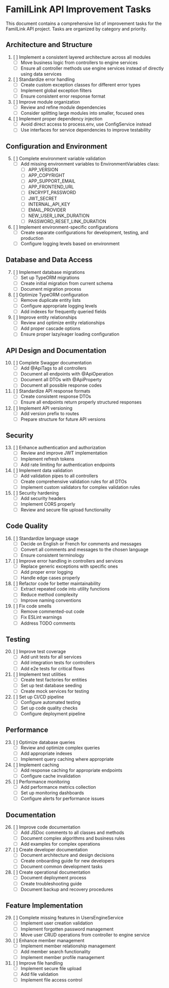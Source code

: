 # FamilLink API Improvement Tasks

This document contains a comprehensive list of improvement tasks for the FamilLink API project. Tasks are organized by category and priority.

## Architecture and Structure

1. [ ] Implement a consistent layered architecture across all modules
   - [ ] Move business logic from controllers to engine services
   - [ ] Ensure all controller methods use engine services instead of directly using data services

2. [ ] Standardize error handling
   - [ ] Create custom exception classes for different error types
   - [ ] Implement global exception filters
   - [ ] Ensure consistent error response format

3. [ ] Improve module organization
   - [ ] Review and refine module dependencies
   - [ ] Consider splitting large modules into smaller, focused ones

4. [ ] Implement proper dependency injection
   - [ ] Avoid direct access to process.env, use ConfigService instead
   - [ ] Use interfaces for service dependencies to improve testability

## Configuration and Environment

5. [ ] Complete environment variable validation
   - [ ] Add missing environment variables to EnvironmentVariables class:
     - [ ] APP_VERSION
     - [ ] APP_COPYRIGHT
     - [ ] APP_SUPPORT_EMAIL
     - [ ] APP_FRONTEND_URL
     - [ ] ENCRYPT_PASSWORD
     - [ ] JWT_SECRET
     - [ ] INTERNAL_API_KEY
     - [ ] EMAIL_PROVIDER
     - [ ] NEW_USER_LINK_DURATION
     - [ ] PASSWORD_RESET_LINK_DURATION

6. [ ] Implement environment-specific configurations
   - [ ] Create separate configurations for development, testing, and production
   - [ ] Configure logging levels based on environment

## Database and Data Access

7. [ ] Implement database migrations
   - [ ] Set up TypeORM migrations
   - [ ] Create initial migration from current schema
   - [ ] Document migration process

8. [ ] Optimize TypeORM configuration
   - [ ] Remove duplicate entity lists
   - [ ] Configure appropriate logging levels
   - [ ] Add indexes for frequently queried fields

9. [ ] Improve entity relationships
   - [ ] Review and optimize entity relationships
   - [ ] Add proper cascade options
   - [ ] Ensure proper lazy/eager loading configuration

## API Design and Documentation

10. [ ] Complete Swagger documentation
    - [ ] Add @ApiTags to all controllers
    - [ ] Document all endpoints with @ApiOperation
    - [ ] Document all DTOs with @ApiProperty
    - [ ] Document all possible response codes

11. [ ] Standardize API response formats
    - [ ] Create consistent response DTOs
    - [ ] Ensure all endpoints return properly structured responses

12. [ ] Implement API versioning
    - [ ] Add version prefix to routes
    - [ ] Prepare structure for future API versions

## Security

13. [ ] Enhance authentication and authorization
    - [ ] Review and improve JWT implementation
    - [ ] Implement refresh tokens
    - [ ] Add rate limiting for authentication endpoints

14. [ ] Implement data validation
    - [ ] Add validation pipes to all controllers
    - [ ] Create comprehensive validation rules for all DTOs
    - [ ] Implement custom validators for complex validation rules

15. [ ] Security hardening
    - [ ] Add security headers
    - [ ] Implement CORS properly
    - [ ] Review and secure file upload functionality

## Code Quality

16. [ ] Standardize language usage
    - [ ] Decide on English or French for comments and messages
    - [ ] Convert all comments and messages to the chosen language
    - [ ] Ensure consistent terminology

17. [ ] Improve error handling in controllers and services
    - [ ] Replace generic exceptions with specific ones
    - [ ] Add proper error logging
    - [ ] Handle edge cases properly

18. [ ] Refactor code for better maintainability
    - [ ] Extract repeated code into utility functions
    - [ ] Reduce method complexity
    - [ ] Improve naming conventions

19. [ ] Fix code smells
    - [ ] Remove commented-out code
    - [ ] Fix ESLint warnings
    - [ ] Address TODO comments

## Testing

20. [ ] Improve test coverage
    - [ ] Add unit tests for all services
    - [ ] Add integration tests for controllers
    - [ ] Add e2e tests for critical flows

21. [ ] Implement test utilities
    - [ ] Create test factories for entities
    - [ ] Set up test database seeding
    - [ ] Create mock services for testing

22. [ ] Set up CI/CD pipeline
    - [ ] Configure automated testing
    - [ ] Set up code quality checks
    - [ ] Configure deployment pipeline

## Performance

23. [ ] Optimize database queries
    - [ ] Review and optimize complex queries
    - [ ] Add appropriate indexes
    - [ ] Implement query caching where appropriate

24. [ ] Implement caching
    - [ ] Add response caching for appropriate endpoints
    - [ ] Configure cache invalidation

25. [ ] Performance monitoring
    - [ ] Add performance metrics collection
    - [ ] Set up monitoring dashboards
    - [ ] Configure alerts for performance issues

## Documentation

26. [ ] Improve code documentation
    - [ ] Add JSDoc comments to all classes and methods
    - [ ] Document complex algorithms and business rules
    - [ ] Add examples for complex operations

27. [ ] Create developer documentation
    - [ ] Document architecture and design decisions
    - [ ] Create onboarding guide for new developers
    - [ ] Document common development tasks

28. [ ] Create operational documentation
    - [ ] Document deployment process
    - [ ] Create troubleshooting guide
    - [ ] Document backup and recovery procedures

## Feature Implementation

29. [ ] Complete missing features in UsersEngineService
    - [ ] Implement user creation validation
    - [ ] Implement forgotten password management
    - [ ] Move user CRUD operations from controller to engine service

30. [ ] Enhance member management
    - [ ] Implement member relationship management
    - [ ] Add member search functionality
    - [ ] Implement member profile management

31. [ ] Improve file handling
    - [ ] Implement secure file upload
    - [ ] Add file validation
    - [ ] Implement file access control